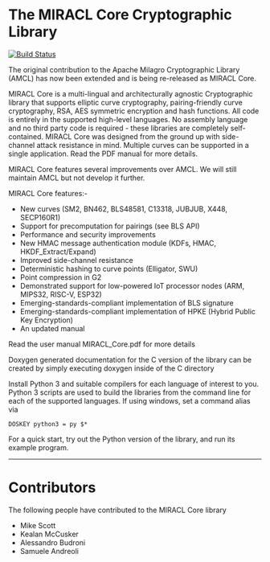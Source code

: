 # The MIRACL Core Cryptographic Library

[![Build Status](https://travis-ci.org/miracl/core.svg?branch=master)](https://travis-ci.org/miracl/core)

The original contribution to the Apache Milagro Cryptographic Library (AMCL)
has now been extended and is being re-released as MIRACL Core.


MIRACL Core is a multi-lingual and architecturally agnostic Cryptographic
library that supports elliptic curve cryptography, pairing-friendly curve
cryptography, RSA, AES symmetric encryption and hash functions. All code
is entirely in the supported high-level languages. No assembly language
and no third party code is required - these libraries are completely self-
contained. MIRACL Core was designed from the ground up with side-channel
attack resistance in mind. Multiple curves can be supported in a single
application. Read the PDF manual for more details.


MIRACL Core features several improvements over AMCL. We will still maintain
AMCL but not develop it further.

MIRACL Core features:-

- New curves (SM2, BN462, BLS48581, C13318, JUBJUB, X448, SECP160R1)
- Support for precomputation for pairings (see BLS API)
- Performance and security improvements
- New HMAC message authentication module (KDFs, HMAC, HKDF_Extract/Expand)
- Improved side-channel resistance
- Deterministic hashing to curve points (Elligator, SWU)
- Point compression in G2
- Demonstrated support for low-powered IoT processor nodes (ARM, MIPS32, RISC-V, ESP32)
- Emerging-standards-compliant implementation of BLS signature
- Emerging-standards-compliant implementation of HPKE (Hybrid Public Key Encryption) 
- An updated manual

Read the user manual MIRACL_Core.pdf for more details

Doxygen generated documentation for the C version of the library can be
created by simply executing doxygen inside of the C directory

Install Python 3 and suitable compilers for each language of interest to you.
Python 3 scripts are used to build the libraries from the command line for
each of the supported languages. If using windows, set a command alias via

    DOSKEY python3 = py $*

For a quick start, try out the Python version of the library, and run its
example program.

-------------------------------------------

# Contributors

The following people have contributed to the MIRACL Core library

- Mike Scott
- Kealan McCusker
- Alessandro Budroni
- Samuele Andreoli


